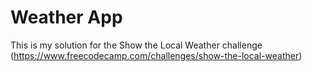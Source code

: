 # Weather App

This is my solution for the Show the Local Weather challenge (https://www.freecodecamp.com/challenges/show-the-local-weather)
